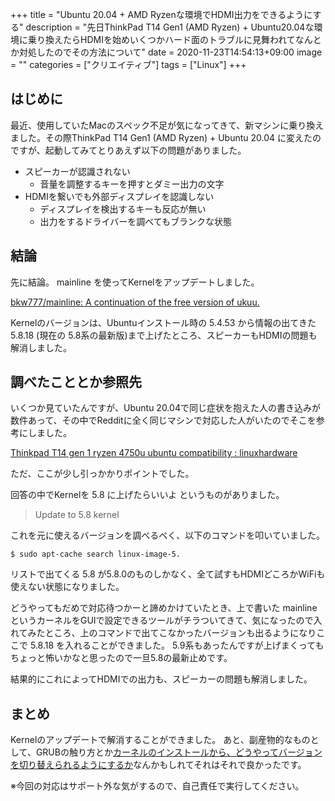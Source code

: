 +++
title = "Ubuntu 20.04 + AMD Ryzenな環境でHDMI出力をできるようにする"
description = "先日ThinkPad T14 Gen1 (AMD Ryzen) + Ubuntu20.04な環境に乗り換えたらHDMIを始めいくつかハード面のトラブルに見舞われてなんとか対処したのでその方法について"
date = 2020-11-23T14:54:13+09:00
image = ""
categories = ["クリエイティブ"]
tags = ["Linux"]
+++



## はじめに

最近、使用していたMacのスペック不足が気になってきて、新マシンに乗り換えました。その際ThinkPad T14 Gen1 (AMD Ryzen) + Ubuntu 20.04 に変えたのですが、起動してみてとりあえず以下の問題がありました。

* スピーカーが認識されない
    - 音量を調整するキーを押すとダミー出力の文字
* HDMIを繋いでも外部ディスプレイを認識しない
    - ディスプレイを検出するキーも反応が無い
    - 出力をするドライバーを調べてもブランクな状態

## 結論
先に結論。
mainline を使ってKernelをアップデートしました。

[bkw777/mainline: A continuation of the free version of ukuu.](https://github.com/bkw777/mainline)

Kernelのバージョンは、Ubuntuインストール時の 5.4.53 から情報の出てきた 5.8.18 (現在の 5.8系の最新版)まで上げたところ、スピーカーもHDMIの問題も解消しました。

## 調べたこととか参照先

いくつか見ていたんですが、Ubuntu 20.04で同じ症状を抱えた人の書き込みが数件あって、その中でRedditに全く同じマシンで対応した人がいたのでそこを参考にしました。

[Thinkpad T14 gen 1 ryzen 4750u ubuntu compatibility : linuxhardware](https://www.reddit.com/r/linuxhardware/comments/imc4o4/thinkpad_t14_gen_1_ryzen_4750u_ubuntu/)

ただ、ここが少し引っかかりポイントでした。

回答の中でKernelを 5.8 に上げたらいいよ というものがありました。

> Update to 5.8 kernel

これを元に使えるバージョンを調べるべく、以下のコマンドを叩いていました。

```
$ sudo apt-cache search linux-image-5.
```

リストで出てくる 5.8 が5.8.0のものしかなく、全て試すもHDMIどころかWiFiも使えない状態になりました。

どうやってもだめで対応待つかーと諦めかけていたとき、上で書いた mainline というカーネルをGUIで設定できるツールがチラついてきて、気になったので入れてみたところ、上のコマンドで出てこなかったバージョンも出るようになりここで 5.8.18 を入れることができました。
5.9系もあったんですが上げまくってもちょっと怖いかなと思ったので一旦5.8の最新止めです。

結果的にこれによってHDMIでの出力も、スピーカーの問題も解消しました。

## まとめ

Kernelのアップデートで解消することができました。
あと、副産物的なものとして、GRUBの触り方とか[カーネルのインストールから、どうやってバージョンを切り替えられるようにするか](https://codechacha.com/ja/ubuntu-update-kerenl/)なんかもしれてそれはそれで良かったです。

※今回の対応はサポート外な気がするので、自己責任で実行してください。
